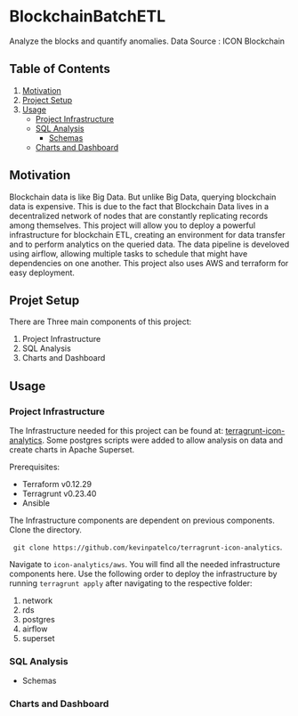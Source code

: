 # BlockchainBatchETL

Analyze the blocks and quantify anomalies. Data Source : ICON Blockchain

## Table of Contents
1. [Motivation](#Motivation)
2. [Project Setup](#Project-Setup)
3. [Usage](#Usage)
    - [Project Infrastructure](#Project-Infrastructure)
    - [SQL Analysis](#SQL-Analysis)
        - [Schemas](https://github.com/kevinpatelco/repo/blob/branch/other_file.md)
    - [Charts and Dashboard](#Charts-and-Dashboard)

## Motivation
Blockchain data is like Big Data. But unlike Big Data, querying blockchain data is expensive. This is due to the fact that Blockchain Data lives in a decentralized network of nodes that are constantly replicating records among themselves. This project will allow you to deploy a powerful infrastructure for blockchain ETL, creating an environment for data transfer and to perform analytics on the queried data. The data pipeline is develoved using airflow, allowing multiple tasks to schedule that might have dependencies on one another. This project also uses AWS and terraform for easy deployment. 

## Projet Setup
There are Three main components of this project: 
1. Project Infrastructure
2. SQL Analysis  
3. Charts and Dashboard

## Usage 

### Project Infrastructure
The Infrastructure needed for this project can be found at: [terragrunt-icon-analytics](https://github.com/kevinpatelco/terragrunt-icon-analytics). Some postgres scripts were added to allow analysis on data and create charts in Apache Superset. 

Prerequisites:
* Terraform v0.12.29
* Terragrunt v0.23.40
* Ansible


The Infrastructure components are dependent on previous components. Clone the directory. 
 
 ``` git clone https://github.com/kevinpatelco/terragrunt-icon-analytics```.
 
Navigate to ```icon-analytics/aws```. You will find all the needed infrastructure components here. Use the following order to deploy the infrastructure by running ```terragrunt apply``` after navigating to the respective folder: 

  1. network
  2. rds
  3. postgres
  4. airflow
  5. superset

### SQL Analysis  

- Schemas


### Charts and Dashboard 



